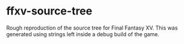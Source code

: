 # ffxv-source-tree
Rough reproduction of the source tree for Final Fantasy XV. This was generated using strings left inside a debug build of the game.
